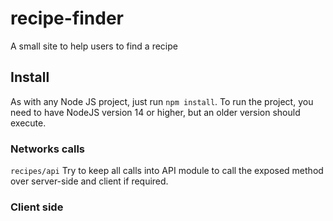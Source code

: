 # recipe-finder
A small site to help users to find a recipe

## Install
As with any Node JS project, just run `npm install`. To run the project, you need to have NodeJS version 14 or higher, but an older version should execute.

### Networks calls
`recipes/api` Try to keep all calls into API module to call the exposed method over server-side and client if required.

### Client side
